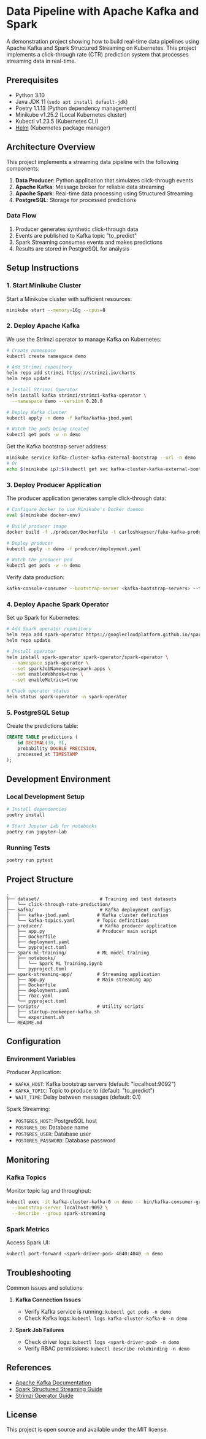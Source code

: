 # Data Pipeline with Apache Kafka and Spark

A demonstration project showing how to build real-time data pipelines using Apache Kafka and Spark Structured Streaming on Kubernetes. This project implements a click-through rate (CTR) prediction system that processes streaming data in real-time.

## Prerequisites

- Python 3.10
- Java JDK 11 (`sudo apt install default-jdk`)
- Poetry 1.1.13 (Python dependency management)
- Minikube v1.25.2 (Local Kubernetes cluster)
- Kubectl v1.23.5 (Kubernetes CLI)
- [Helm](https://helm.sh/docs/intro/install/) (Kubernetes package manager)

## Architecture Overview

This project implements a streaming data pipeline with the following components:

1. **Data Producer**: Python application that simulates click-through events
2. **Apache Kafka**: Message broker for reliable data streaming
3. **Apache Spark**: Real-time data processing using Structured Streaming
4. **PostgreSQL**: Storage for processed predictions

### Data Flow
1. Producer generates synthetic click-through data
2. Events are published to Kafka topic "to_predict"
3. Spark Streaming consumes events and makes predictions
4. Results are stored in PostgreSQL for analysis

## Setup Instructions

### 1. Start Minikube Cluster

Start a Minikube cluster with sufficient resources:

```sh
minikube start --memory=16g --cpus=8
```

### 2. Deploy Apache Kafka

We use the Strimzi operator to manage Kafka on Kubernetes:

```sh
# Create namespace
kubectl create namespace demo

# Add Strimzi repository
helm repo add strimzi https://strimzi.io/charts
helm repo update

# Install Strimzi Operator
helm install kafka strimzi/strimzi-kafka-operator \
  --namespace demo --version 0.28.0

# Deploy Kafka cluster
kubectl apply -n demo -f kafka/kafka-jbod.yaml

# Watch the pods being created
kubectl get pods -w -n demo
```

Get the Kafka bootstrap server address:

```sh
minikube service kafka-cluster-kafka-external-bootstrap --url -n demo
# Or
echo $(minikube ip):$(kubectl get svc kafka-cluster-kafka-external-bootstrap -n demo -o jsonpath='{.spec.ports[].nodePort}')
```

### 3. Deploy Producer Application

The producer application generates sample click-through data:

```sh
# Configure Docker to use Minikube's Docker daemon
eval $(minikube docker-env)

# Build producer image
docker build -f ./producer/Dockerfile -t carloshkayser/fake-kafka-producer:latest .

# Deploy producer
kubectl apply -n demo -f producer/deployment.yaml

# Watch the producer pod
kubectl get pods -w -n demo
```

Verify data production:
```sh
kafka-console-consumer --bootstrap-server <kafka-bootstrap-servers> --topic to_predict
```

### 4. Deploy Apache Spark Operator

Set up Spark for Kubernetes:

```sh
# Add Spark operator repository
helm repo add spark-operator https://googlecloudplatform.github.io/spark-on-k8s-operator
helm repo update

# Install operator
helm install spark-operator spark-operator/spark-operator \
  --namespace spark-operator \
  --set sparkJobNamespace=spark-apps \
  --set enableWebhook=true \
  --set enableMetrics=true

# Check operator status
helm status spark-operator -n spark-operator
```

### 5. PostgreSQL Setup

Create the predictions table:

```sql
CREATE TABLE predictions (
    id DECIMAL(38, 0),
    probability DOUBLE PRECISION,
    processed_at TIMESTAMP
);
```

## Development Environment

### Local Development Setup

```sh
# Install dependencies
poetry install

# Start Jupyter Lab for notebooks
poetry run jupyter-lab
```

### Running Tests

```sh
poetry run pytest
```

## Project Structure

```
.
├── dataset/                      # Training and test datasets
│   └── click-through-rate-prediction/
├── kafka/                        # Kafka deployment configs
│   ├── kafka-jbod.yaml          # Kafka cluster definition
│   └── kafka-topics.yaml        # Topic definitions
├── producer/                     # Kafka producer application
│   ├── app.py                   # Producer main script
│   ├── Dockerfile              
│   ├── deployment.yaml
│   └── pyproject.toml
├── spark-ml-training/           # ML model training
│   ├── notebooks/
│   │   └── Spark ML Training.ipynb
│   └── pyproject.toml
├── spark-streaming-app/         # Streaming application
│   ├── app.py                   # Main streaming app
│   ├── Dockerfile
│   ├── deployment.yaml
│   ├── rbac.yaml
│   └── pyproject.toml
├── scripts/                     # Utility scripts
│   ├── startup-zookeeper-kafka.sh
│   └── experiment.sh
└── README.md
```

## Configuration

### Environment Variables

Producer Application:
- `KAFKA_HOST`: Kafka bootstrap servers (default: "localhost:9092")
- `KAFKA_TOPIC`: Topic to produce to (default: "to_predict")
- `WAIT_TIME`: Delay between messages (default: 0.1)

Spark Streaming:
- `POSTGRES_HOST`: PostgreSQL host
- `POSTGRES_DB`: Database name
- `POSTGRES_USER`: Database user
- `POSTGRES_PASSWORD`: Database password

## Monitoring

### Kafka Topics

Monitor topic lag and throughput:
```sh
kubectl exec -it kafka-cluster-kafka-0 -n demo -- bin/kafka-consumer-groups.sh \
  --bootstrap-server localhost:9092 \
  --describe --group spark-streaming
```

### Spark Metrics

Access Spark UI:
```sh
kubectl port-forward <spark-driver-pod> 4040:4040 -n demo
```

## Troubleshooting

Common issues and solutions:

1. **Kafka Connection Issues**
   - Verify Kafka service is running: `kubectl get pods -n demo`
   - Check Kafka logs: `kubectl logs kafka-cluster-kafka-0 -n demo`

2. **Spark Job Failures**
   - Check driver logs: `kubectl logs <spark-driver-pod> -n demo`
   - Verify RBAC permissions: `kubectl describe rolebinding -n demo`

## References

- [Apache Kafka Documentation](https://kafka.apache.org/documentation/)
- [Spark Structured Streaming Guide](https://spark.apache.org/docs/latest/structured-streaming-programming-guide.html)
- [Strimzi Operator Guide](https://strimzi.io/docs/operators/latest/overview.html)

## License

This project is open source and available under the MIT license.
